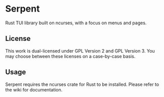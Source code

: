 # Serpent
Rust TUI library built on ncurses, with a focus on menus and pages.

## License
This work is dual-licensed under GPL Version 2 and GPL Version 3. You may choose between these licenses on a case-by-case basis.

## Usage
Serpent requires the ncurses crate for Rust to be installed. Please refer to the wiki for documentation.
